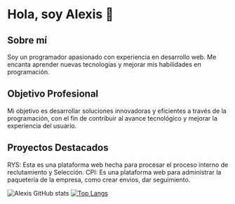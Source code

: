 <h1>Hola, soy Alexis 👋</h1>

## Sobre mí
Soy un programador apasionado con experiencia en desarrollo web. Me encanta aprender nuevas tecnologías y mejorar mis habilidades en programación.

## Objetivo Profesional
Mi objetivo es desarrollar soluciones innovadoras y eficientes a través de la programación, con el fin de contribuir al avance tecnológico y mejorar la experiencia del usuario.

## Proyectos Destacados
RYS: Esta es una plataforma web hecha para procesar el proceso interno de reclutamiento y Selección. 
CPI: Es una plataforma web para administrar la paquetería de la empresa, como crear envios, dar seguimiento. 

<!--
**AlexisMendozaS/AlexisMendozaS** is a ✨ _special_ ✨ repository because its `README.md` (this file) appears on your GitHub profile.

Here are some ideas to get you started:

- 🔭 I’m currently working on ...
- 🌱 I’m currently learning ...
- 👯 I’m looking to collaborate on ...
- 🤔 I’m looking for help with ...
- 💬 Ask me about ...
- 📫 How to reach me: ...
- 😄 Pronouns: ...
- ⚡ Fun fact: ...
-->

![Alexis GitHub stats](https://github-readme-stats-cyan-omega-91.vercel.app/api?username=alexismendozas&show_icons=true&theme=vue-dark)
[![Top Langs](https://github-readme-stats-cyan-omega-91.vercel.app/api/top-langs/?username=alexismendozas&layout=pie)](https://github.com/alexismendozas/github-readme-stats)
